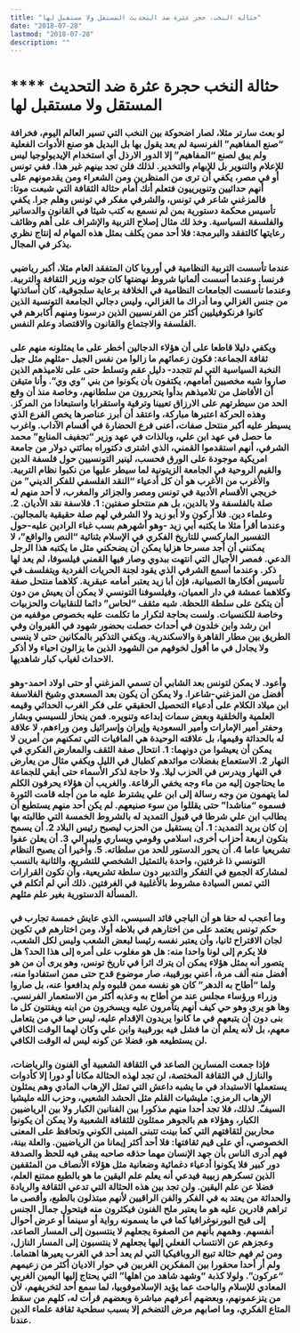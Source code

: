 ```yaml
---
title: "حثالة النخب، حجر عثرة ضد التحديث المستقل ولا مستقبل لها"
date: "2018-07-28"
lastmod: "2018-07-28"
description: ""
---
```

# **** **حثالة النخب حجرة عثرة ضد التحديث المستقل ولا مستقبل لها**

### لو بعث سارتر مثلا، لصار اضحوكة بين النخب التي تسير العالم اليوم، فخرافة “صنع المفاهيم” الفرنسية لم يعد يقول بها بل البديل هو صنع الأدوات الفعلية ولم يبق لصنع “المفاهيم” إلا الدور الارذل أي استخدام الإيديولوجيا ليس للإعلام والتنوير بل للإبهام والتخدير. لذلك فلن تجد بينهم غير هذا. ففي تونس أو في مصر، يكفي أن ترى من المنظرين ومن الشعراء ومن يقدمونهم على أنهم حداثيين وتنويرييون فتعلم أنك أمام حثالة الثقافة التي شبعت موتا: فالمزغني شاعر في تونس، والشرفي مفكر في تونس وهلم جرا. يكفي تأسيس محكمة دستورية بمن لم نسمع به كتب شيئا في القانون والدساتير والفلسفة السياسية. وخذ لك مثال إصلاح التربية والإشراف على أهم وظائف رعايتها كالتفقد والبرمجة: فلا أحد ممن يكلف بمثل هذه المهام له إنتاج نظري يذكر في المجال.

### عندما تأسست التربية النظامية في أوروبا كان المتفقد العام مثلا، أكبر رياضيي فرنسا. وعندما أسست ألمانيا شروط نهضتها كان جوته وزير الثقافة والتربية. وعندما تأسست الجامعات النظامية في الخلافة برعاية سلجوقية، كان أساتذتها من جنس الغزالي وما أدراك ما الغزالي، وليس دجالي الجامعة التونسية الذين كانوا فرنكوفيليين أكثر من الفرنسيين الذين درسونا ومنهم أكابرهم في الفلسفة والاجتماع والقانون والاقتصاد وعلم النفس.

### ويكفي دليلا قاطعا على أن هؤلاء الدجالين أخطر على ما يمثلونه منهم على ثقافة الجماعة: فكون زعمائهم ما زالوا من نفس الجيل -مثلهم مثل جيل النخبة السياسية التي لم تتجدد- دليل عقم وتسلط حتى على تلاميذهم الذين صاروا شبه مخصيين أمامهم، يكتفون بأن يكونوا من بني “وي وي”. وأنا متيقن أن الأفاضل من تلاميذهم بدأوا يتحررون من سلطانهم، وخاصة منذ أن وقع الحد من سيطرتهم على الارزاق تعيينا وترقية واستقرابا واستبعادا من المركز. وهذه الحركة اعتبرها مباركة، واعتقد أن أبرز عناصرها يخص الفرع الذي يسيطر عليه أكبر منتحل صفات، أعنى فرع الحضارة في أقسام الآداب. واغرب ما حصل في عهد ابن علي، وبالذات في عهد وزير “تجفيف المنابع” محمد الشرفي، أنهم استقدموا القمني، الذي اشترى دكتوراه بمائتي دولار من جامعة امريكية موجودة على الورق فحسب، لينير التونسيين حول فلسفة الدين والقيم الروحية في الجامعة الزيتونية لما سيطر عليها من نكبوا نظام التربية. والأغرب من الأغرب هو أن كل أدعياء “النقد الفلسفي للفكر الديني” من خريجي الأقسام الأدبية في تونس ومصر والجزائر والمغرب، لا أحد منهم له صلة بالفلسفة ولا بالدين، بل هم منتحلو صفتين: 1. فلاسفة نقد الأديان. 2. وعلماء دين. فلا أركون ولا أبو زيد ولا الشرفي لهم صلة حقيقية بالمجالين. وعندما أقرأ مثلا ما يكتبه أبي زيد -وهو أشهرهم بسب غباء الرادين عليه-حول التفسير الماركسي للتاريخ الفكري في الإسلام بثنائية “النص والواقع”، لا يمكنني أن أجد مسرحا هزليا يمكن أن يضحكني مثل ما يكتبه هذا الرجل الدعي. فمصر الأجيال التي انتهت ببدوي وصار فيها القمني فيلسوفا، لم يعد لها ذكر. وعندما أسمع الشرفي الذي يقود لجنة الحريات الفردية ويتفلسف في تأسيس أفكارها الصبيانية، فإن أبا زيد يعتبر أمامه عبقرية. كلاهما منتحل صفة وكلاهما عمشة في دار العميان، وفيلسوفنا التونسي لا يمكن أن يعيش من دون أن يتكئ على سلطة اللحظة. شبه مثقف “لحاس” دائما للنقابيات والحزبيات وخاصة للكنسيات. ولست بحاجة لتكرار ما تكلمت عليه بخصوص موقفيه من ابن رشد وابن خلدون في أحداث حصلت بحضور شهود في القيروان وفي الطريق بين مطار القاهرة والاسكندرية. ويكفي التذكير بالمكانين حتى لا ينسى ولا يجادل في ما أقول لخوفهم من الشهود الذين ما يزالون احياء ولا أذكر الاحداث لغياب كبار شاهديها.

### وأعود. لا يمكن لتونس بعد الشابي أن تسمي المزغني أو حتى اولاد احمد-وهو أفضل من المزغني-شاعرا. ولا يمكن أن يكون بعد المسعدي وشيخ الفلاسفة ابن ميلاد الكلام على أدعياء التحصيل الحقيقي على فكر الغرب الحداثي وقيمه العلمية والخلقية وبعض سمات إبداعه وتنويره. فمن ينحاز للسيسي وبشار وحفتر أمير الإمارات وأمير السعودية وإيران وإسرائيل ومن وراءهم، لا علاقة له بالحداثة وقيمها، بل علاقته الوحيدة هي المافيات التي تمكنهم من أمرين لا يمكن أن يعيشوا من دونهما: 1. انتحال صفة الثقف والمعارض الفكري في النهار 2. الاستعماع بفضلات موائدهم كطبال في الليل ويكفي مثال من يعارض في النهار ويدرس في الحزب ليلا. ولا حاجة لذكر الأسماء حتى أبقي للجماعة ما يحتاجون إليه من ماء وجه يخفي الرقاعة. والغريب أن هؤلاء يحرفون الكلم لما يتهمون من وجه رسالة إلى ابن علي يشترط عليه ما من أجله قامت الثورة فسموه “مناشدا” حتى يقللوا من سوء صنيعهم. لم يكن أحد منهم يستطيع أن يطالب ابن علي شرطا في قبول التمديد له بالشروط الخمسة التي طالبته بها إن كان يريد التمديد: 1. أن يستقيل من الحزب ليصبح رئيس البلاد 2. أن يسمح بتكون اربعة أحزاب أخرى، اسلامي وقومي ويساري وليبرالي 3. أن يعلن عفوا تشريعيا عاما 4. أن يحور الدستور للحد من سلطاته. 5. وأخيرا أن يصبح النظام التونسي ذا غرفتين، واحدة بالتمثيل الشخصي للتشريع، والثانية بالنسب لمشاركة الجميع في التفكر والتدبير دون سلطة تشريعية، وأن تكون القرارات التي تمس السيادة مشروط بالأغلبية في الغرفتين. ذلك أني لم أتكلم في المسألة الدستورية بغير علم مثلهم.

### وما أعجب له حقا هو أن الباجي قائد السبسي، الذي عايش خمسة تجارب في حكم تونس يعتمد على من اختارهم في بلاطه أولا، ومن اختارهم في تكوين لجان الاقتراح ثانيا، وأن يعتبر نفسه رئيسا لبعض الشعب وليس لكل الشعب، فلا يكرم إلى لونا واحدا منه: هل هو مغلوب على أمره إلى هذا الحد؟ هل يتصور أنه بمثل هؤلاء يمكن أن يترك اثرا في تاريخ تونس، وهو يرى أن من هو أفضل منه ألف مرة، أعني بورقيبة، صار موضوع قدح حتى ممن استفادوا منه، ولما “أطاح به الدهر” كان هو نفسه ممن قلبوه ولم يدافعوا عنه، بل صاروا وزراء ورؤساء مجلس عند من أطاح به وعذبه أكثر من الاستعمار الفرنسي. وها هو يرى وهو حي كيف أنهم يتآمرون عليه ويسخرون من ابنه ويفتتون كل ما بنى دون أن يتبعهم في ما كانوا يريدون الإقدام عليه، ليس حبا في من يتعامل معهم، بل لأنه يعلم أن ما فشل فيه بورقيبة وابن علي وكان لهما الوقت الكافي لن يستطيعه هو، فضلا عن كونه ليس له الوقت الكافي.

### فإذا جمعت المسارين الصاعد في الثقافة الشعبية أي الفنون والرياضات، والنازل في الثقافة المختصة، لن تجد لهذه الحثالة مكانا أو دورا إلا كأدوات يستعملها الاستبداد في ما يشبه داعش التي تمثل الإرهاب المادي وهم يمثلون الإرهاب الرمزي: مليشيات القلم مثل الحشد الشعبي، وحزب الله مليشيا السيفّ. لذلك، فلا تجد أحدا منهم مذكورا بين الفنانين الكبار ولا بين الرياضيين الكبار، وهؤلاء هم بالجوهر ممثلون للثقافة الشعبية ولا يمكن أن يكونوا محاربين لثقافتهم التي كما بينت تتبنى المبنى الكوني وتحافظ على المعنى الخصوصي، أي على قيم ثقافتها: فلا أحد أكثر إيمانا من الرياضيين. والعلة بينة، فهم أدرى الناس بأن جهد الإنسان مهما حذقه صاحبه يبقى فيه للحظ والصدفة دور كبير فلا يكونوا أدعياء دغمائية وضعانية مثل هؤلاء الأنصاف من المثقفين الذين تسكرهم زبيبة فيدعي أنه يعلم علم اليقين ما هو بالطبع ممتنع العلم، فضلا عن علم اليقين. ولن تجد بين هذه الحثالة التي تدعي الثقافة والريادة والحداثة من يعتد به في الفكر والفن الراقيين لأنهم مبتذلون بالطبع، وأقصى ما تراهم قادرين عليه هو ما يعتبر ملح الفنون فيكثرون منه فيتحول جمال الجنس إلى قبح البورنوغرافيا كما في ما يسمونه رواية أو سينما أو عرض أحوال أنفسهم. وهمهم بأنهم من الصفوة يجعلهم لا ينتسبون إلى المسار الصاعد، وعجزهم عن الانتساب الفعلي إليها يجعلهم لا ينتسبون إلى المسار النازل، ومن ثم فهم حثالة تبيع الروبافيكيا التي لم يعد أحد في الغرب يعيرها اهتماما. ولم أر أحدا محقورا بين المفكرين الغربين في حوار الاديان أكثر من زعيمهم “عركون”. ولولا كذبة “وشهد شاهد من اهلها” التي يحتاج إليها اليمين الغربي المعادي للإسلام والباحث عما يؤيد الإسلاموفوبيا، لما سمع أحد لتخريفهم، لأن من يتزعمونهم، وبعضهم أعرفهم مباشرة وبعضهم قرأت له، كلهم من سقط المتاع الفكري، وما اصابهم مرض التضخم إلا بسبب سطحية ثقافة علماء الدين عندنا.

###